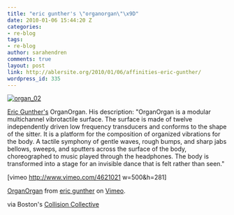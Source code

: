 ```yaml
---
title: "eric gunther's \"organorgan\"\x9D"
date: 2010-01-06 15:44:20 Z
categories:
- re-blog
tags:
- re-blog
author: sarahendren
comments: true
layout: post
link: http://ablersite.org/2010/01/06/affinities-eric-gunther/
wordpress_id: 335
---
```


[![organ_02](http://ablersite.files.wordpress.com/2010/01/organ_021.jpg)](http://ablersite.files.wordpress.com/2010/01/organ_021.jpg)

[Eric Gunther's](http://www.ericgunther.info/) OrganOrgan. His description: "OrganOrgan is a modular multichannel vibrotactile surface. The surface is made of twelve independently driven low frequency transducers and conforms to the shape of the sitter. It is a platform for the composition of organized vibrations for the body. A tactile symphony of gentle waves, rough bumps, and sharp jabs bellows, sweeps, and sputters across the surface of the body, choreographed to music played through the headphones. The body is transformed into a stage for an invisible dance that is felt rather than seen."

[vimeo http://www.vimeo.com/4621021 w=500&h=281]

[OrganOrgan](http://vimeo.com/4621021) from [eric gunther](http://vimeo.com/user476928) on [Vimeo](http://vimeo.com).

via Boston's [Collision Collective](http://www.collisioncollective.org/)

